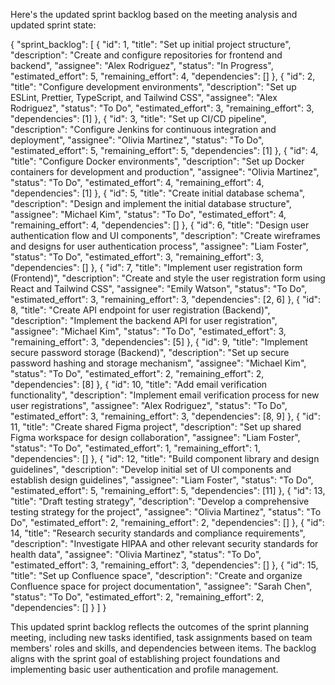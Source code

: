 Here's the updated sprint backlog based on the meeting analysis and updated sprint state:

{
  "sprint_backlog": [
    {
      "id": 1,
      "title": "Set up initial project structure",
      "description": "Create and configure repositories for frontend and backend",
      "assignee": "Alex Rodriguez",
      "status": "In Progress",
      "estimated_effort": 5,
      "remaining_effort": 4,
      "dependencies": []
    },
    {
      "id": 2,
      "title": "Configure development environments",
      "description": "Set up ESLint, Prettier, TypeScript, and Tailwind CSS",
      "assignee": "Alex Rodriguez",
      "status": "To Do",
      "estimated_effort": 3,
      "remaining_effort": 3,
      "dependencies": [1]
    },
    {
      "id": 3,
      "title": "Set up CI/CD pipeline",
      "description": "Configure Jenkins for continuous integration and deployment",
      "assignee": "Olivia Martinez",
      "status": "To Do",
      "estimated_effort": 5,
      "remaining_effort": 5,
      "dependencies": [1]
    },
    {
      "id": 4,
      "title": "Configure Docker environments",
      "description": "Set up Docker containers for development and production",
      "assignee": "Olivia Martinez",
      "status": "To Do",
      "estimated_effort": 4,
      "remaining_effort": 4,
      "dependencies": [1]
    },
    {
      "id": 5,
      "title": "Create initial database schema",
      "description": "Design and implement the initial database structure",
      "assignee": "Michael Kim",
      "status": "To Do",
      "estimated_effort": 4,
      "remaining_effort": 4,
      "dependencies": []
    },
    {
      "id": 6,
      "title": "Design user authentication flow and UI components",
      "description": "Create wireframes and designs for user authentication process",
      "assignee": "Liam Foster",
      "status": "To Do",
      "estimated_effort": 3,
      "remaining_effort": 3,
      "dependencies": []
    },
    {
      "id": 7,
      "title": "Implement user registration form (Frontend)",
      "description": "Create and style the user registration form using React and Tailwind CSS",
      "assignee": "Emily Watson",
      "status": "To Do",
      "estimated_effort": 3,
      "remaining_effort": 3,
      "dependencies": [2, 6]
    },
    {
      "id": 8,
      "title": "Create API endpoint for user registration (Backend)",
      "description": "Implement the backend API for user registration",
      "assignee": "Michael Kim",
      "status": "To Do",
      "estimated_effort": 3,
      "remaining_effort": 3,
      "dependencies": [5]
    },
    {
      "id": 9,
      "title": "Implement secure password storage (Backend)",
      "description": "Set up secure password hashing and storage mechanism",
      "assignee": "Michael Kim",
      "status": "To Do",
      "estimated_effort": 2,
      "remaining_effort": 2,
      "dependencies": [8]
    },
    {
      "id": 10,
      "title": "Add email verification functionality",
      "description": "Implement email verification process for new user registrations",
      "assignee": "Alex Rodriguez",
      "status": "To Do",
      "estimated_effort": 3,
      "remaining_effort": 3,
      "dependencies": [8, 9]
    },
    {
      "id": 11,
      "title": "Create shared Figma project",
      "description": "Set up shared Figma workspace for design collaboration",
      "assignee": "Liam Foster",
      "status": "To Do",
      "estimated_effort": 1,
      "remaining_effort": 1,
      "dependencies": []
    },
    {
      "id": 12,
      "title": "Build component library and design guidelines",
      "description": "Develop initial set of UI components and establish design guidelines",
      "assignee": "Liam Foster",
      "status": "To Do",
      "estimated_effort": 5,
      "remaining_effort": 5,
      "dependencies": [11]
    },
    {
      "id": 13,
      "title": "Draft testing strategy",
      "description": "Develop a comprehensive testing strategy for the project",
      "assignee": "Olivia Martinez",
      "status": "To Do",
      "estimated_effort": 2,
      "remaining_effort": 2,
      "dependencies": []
    },
    {
      "id": 14,
      "title": "Research security standards and compliance requirements",
      "description": "Investigate HIPAA and other relevant security standards for health data",
      "assignee": "Olivia Martinez",
      "status": "To Do",
      "estimated_effort": 3,
      "remaining_effort": 3,
      "dependencies": []
    },
    {
      "id": 15,
      "title": "Set up Confluence space",
      "description": "Create and organize Confluence space for project documentation",
      "assignee": "Sarah Chen",
      "status": "To Do",
      "estimated_effort": 2,
      "remaining_effort": 2,
      "dependencies": []
    }
  ]
}

This updated sprint backlog reflects the outcomes of the sprint planning meeting, including new tasks identified, task assignments based on team members' roles and skills, and dependencies between items. The backlog aligns with the sprint goal of establishing project foundations and implementing basic user authentication and profile management.